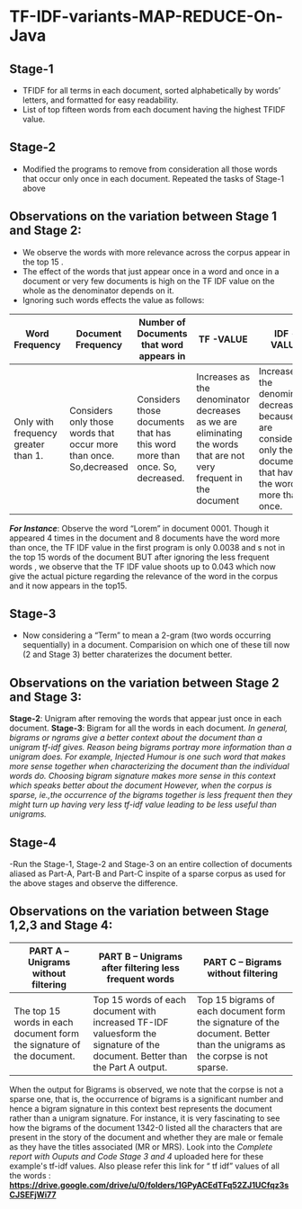 TF-IDF-variants-MAP-REDUCE-On-Java
===================================

Stage-1
--------
- TFIDF for all terms in each document, sorted alphabetically by words’ letters, and formatted for easy readability.
- List of top fifteen words from each document having the highest TFIDF value.

Stage-2
--------
- Modified the programs to remove from consideration all those words that occur only once in each document. Repeated the tasks of Stage-1 above

Observations on the variation between Stage 1 and Stage 2:
-------------------------------------------------------------
- We observe the words with more relevance across the corpus appear in the top 15 .
- The effect of the words that just appear once in a word and once in a document or very few
documents is high on the TF IDF value on the whole as the denominator depends on it.
- Ignoring such words effects the value as follows:

|Word Frequency|Document Frequency|Number of Documents that word appears in| TF -VALUE | IDF - VALUE|
|--------------|------------------|----------------------------------------|-----------|-------------|
|Only with frequency greater than 1.|Considers only those words that occur more than once. So,decreased|Considers those documents that has this word more than once. So, decreased.| Increases as the denominator decreases as we are eliminating the words that are not very frequent in the document| Increases as the denominator decreases because we are considering only the documents that have the word more than once.|

***For Instance***:
 Observe the word “Lorem” in document 0001. Though it appeared 4 times in the document
and 8 documents have the word more than once, the TF IDF value in the first program is only 0.0038 and
s not in the top 15 words of the document BUT after ignoring the less frequent words , we observe that
the TF IDF value shoots up to 0.043 which now give the actual picture regarding the relevance of the
word in the corpus and it now appears in the top15.

Stage-3
-------
- Now considering a “Term” to mean a 2-gram (two words occurring sequentially) in a document. Comparision on which one of these till now (2 and Stage 3) better charaterizes the document better.

Observations on the variation between Stage 2 and Stage 3:
-------------------------------------------------------------

**Stage-2**: Unigram after removing the words that appear just once in each document.
**Stage-3**: Bigram for all the words in each document.
*In general, bigrams or ngrams give a better context about the document than a unigram tf-idf gives.
Reason being bigrams portray more information than a unigram does. For example, Injected Humour is
one such word that makes more sense together when characterizing the document than the individual
words do. Choosing bigram signature makes more sense in this context which speaks better about the
document
However, when the corpus is sparse, ie.,the occurrence of the bigrams together is less frequent then
they might turn up having very less tf-idf value leading to be less useful than unigrams.*

Stage-4
-------
-Run the Stage-1, Stage-2 and Stage-3 on an entire collection of documents aliased as Part-A, Part-B and Part-C inspite of a sparse corpus as used for the above stages and observe the difference.

Observations on the variation between Stage 1,2,3 and Stage 4:
-------------------------------------------------------------
|PART A – Unigrams without filtering|PART B – Unigrams after filtering less frequent words|PART C – Bigrams without filtering|
|-----------------------------------|-----------------------------------------------------|----------------------------------|
|The top 15 words in each document form the signature of the document.|Top 15 words of each document with increased TF-IDF valuesform the signature of the document. Better than the Part A output.| Top 15 bigrams of each document form the signature of the document. Better than the unigrams as the corpse is not sparse.|
When the output for Bigrams is observed, we note that the corpse is not a sparse one, that is, the
occurrence of bigrams is a significant number and hence a bigram signature in this context best
represents the document rather than a unigram signature.
For instance, it is very fascinating to see how the bigrams of the document 1342-0 listed all the
characters that are present in the story of the document and whether they are male or female as they
have the titles associated (MR or MRS). Look into the *Complete report with Ouputs and Code Stage 3 and 4* uploaded here for these example's tf-idf values.
Also please refer this link for “ tf idf” values of all the words :
**https://drive.google.com/drive/u/0/folders/1GPyACEdTFq52ZJ1UCfqz3sCJSEFjWi77**
